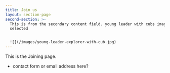 ```yaml
---
title: Join us
layout: section-page
second-section: >-
  This is from the secondary content field. young leader with cubs image
  selected


  ![](/images/young-leader-explorer-with-cub.jpg)
---
```

This is the Joining page.

* contact form or email address here?